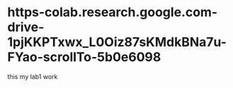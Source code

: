 # https-colab.research.google.com-drive-1pjKKPTxwx_L0Oiz87sKMdkBNa7u-FYao-scrollTo-5b0e6098
this my lab1 work
